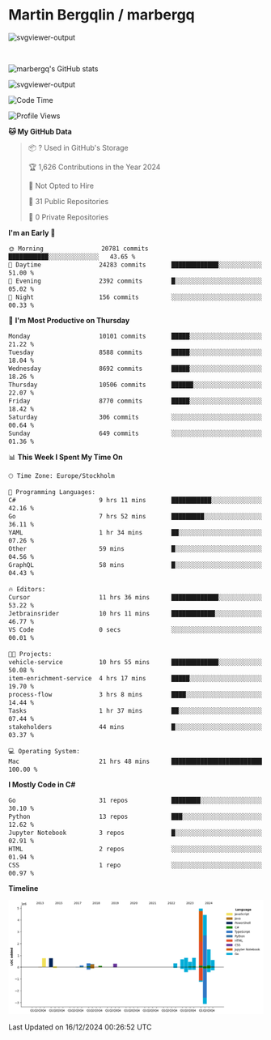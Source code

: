 # Martin Bergqlin / marbergq

![svgviewer-output](https://user-images.githubusercontent.com/2405410/206014777-22d41ecb-c24f-421d-b7d9-bba2cb5bb0de.svg)

<br>

<!--- [![Martin's Week](https://github-readme-stats.vercel.app/api/wakatime?username=marbergq&theme=dark)](https://github.com/anuraghazra/github-readme-stats) -->

![marbergq's GitHub stats](https://github-readme-stats.vercel.app/api?username=marbergq&count_private=true&show_icons=true)

![svgviewer-output](https://wakatime.com/badge/user/3f0a2069-6683-4e19-9a4a-7d21ea815067.svg)

<!--START_SECTION:waka-->
![Code Time](http://img.shields.io/badge/Code%20Time-4%2C671%20hrs%2043%20mins-blue)

![Profile Views](http://img.shields.io/badge/Profile%20Views-0-blue)

**🐱 My GitHub Data** 

> 📦 ? Used in GitHub's Storage 
 > 
> 🏆 1,626 Contributions in the Year 2024
 > 
> 🚫 Not Opted to Hire
 > 
> 📜 31 Public Repositories 
 > 
> 🔑 0 Private Repositories 
 > 
**I'm an Early 🐤** 

```text
🌞 Morning                20781 commits       ███████████░░░░░░░░░░░░░░   43.65 % 
🌆 Daytime                24283 commits       █████████████░░░░░░░░░░░░   51.00 % 
🌃 Evening                2392 commits        █░░░░░░░░░░░░░░░░░░░░░░░░   05.02 % 
🌙 Night                  156 commits         ░░░░░░░░░░░░░░░░░░░░░░░░░   00.33 % 
```
📅 **I'm Most Productive on Thursday** 

```text
Monday                   10101 commits       █████░░░░░░░░░░░░░░░░░░░░   21.22 % 
Tuesday                  8588 commits        █████░░░░░░░░░░░░░░░░░░░░   18.04 % 
Wednesday                8692 commits        █████░░░░░░░░░░░░░░░░░░░░   18.26 % 
Thursday                 10506 commits       ██████░░░░░░░░░░░░░░░░░░░   22.07 % 
Friday                   8770 commits        █████░░░░░░░░░░░░░░░░░░░░   18.42 % 
Saturday                 306 commits         ░░░░░░░░░░░░░░░░░░░░░░░░░   00.64 % 
Sunday                   649 commits         ░░░░░░░░░░░░░░░░░░░░░░░░░   01.36 % 
```


📊 **This Week I Spent My Time On** 

```text
🕑︎ Time Zone: Europe/Stockholm

💬 Programming Languages: 
C#                       9 hrs 11 mins       ███████████░░░░░░░░░░░░░░   42.16 % 
Go                       7 hrs 52 mins       █████████░░░░░░░░░░░░░░░░   36.11 % 
YAML                     1 hr 34 mins        ██░░░░░░░░░░░░░░░░░░░░░░░   07.26 % 
Other                    59 mins             █░░░░░░░░░░░░░░░░░░░░░░░░   04.56 % 
GraphQL                  58 mins             █░░░░░░░░░░░░░░░░░░░░░░░░   04.43 % 

🔥 Editors: 
Cursor                   11 hrs 36 mins      █████████████░░░░░░░░░░░░   53.22 % 
Jetbrainsrider           10 hrs 11 mins      ████████████░░░░░░░░░░░░░   46.77 % 
VS Code                  0 secs              ░░░░░░░░░░░░░░░░░░░░░░░░░   00.01 % 

🐱‍💻 Projects: 
vehicle-service          10 hrs 55 mins      █████████████░░░░░░░░░░░░   50.08 % 
item-enrichment-service  4 hrs 17 mins       █████░░░░░░░░░░░░░░░░░░░░   19.70 % 
process-flow             3 hrs 8 mins        ████░░░░░░░░░░░░░░░░░░░░░   14.44 % 
Tasks                    1 hr 37 mins        ██░░░░░░░░░░░░░░░░░░░░░░░   07.44 % 
stakeholders             44 mins             █░░░░░░░░░░░░░░░░░░░░░░░░   03.37 % 

💻 Operating System: 
Mac                      21 hrs 48 mins      █████████████████████████   100.00 % 
```

**I Mostly Code in C#** 

```text
Go                       31 repos            ████████░░░░░░░░░░░░░░░░░   30.10 % 
Python                   13 repos            ███░░░░░░░░░░░░░░░░░░░░░░   12.62 % 
Jupyter Notebook         3 repos             █░░░░░░░░░░░░░░░░░░░░░░░░   02.91 % 
HTML                     2 repos             ░░░░░░░░░░░░░░░░░░░░░░░░░   01.94 % 
CSS                      1 repo              ░░░░░░░░░░░░░░░░░░░░░░░░░   00.97 % 
```



**Timeline**

![Lines of Code chart](https://raw.githubusercontent.com/marbergq/marbergq/main/assets/bar_graph.png)


 Last Updated on 16/12/2024 00:26:52 UTC
<!--END_SECTION:waka-->
